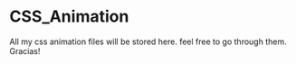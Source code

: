# CSS_Animation
All my css animation files will be stored here.
feel free to go through them. Gracias!

